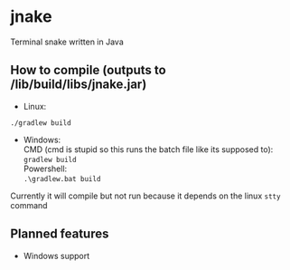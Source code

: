 # jnake
Terminal snake written in Java

## How to compile (outputs to <srcdir>/lib/build/libs/jnake.jar)
* Linux:
```
./gradlew build
```
* Windows:  
CMD (cmd is stupid so this runs the batch file like its supposed to):  
`gradlew build`  
Powershell:  
`.\gradlew.bat build`  
  
Currently it will compile but not run because it depends on the linux `stty` command  
  
## Planned features
* Windows support
